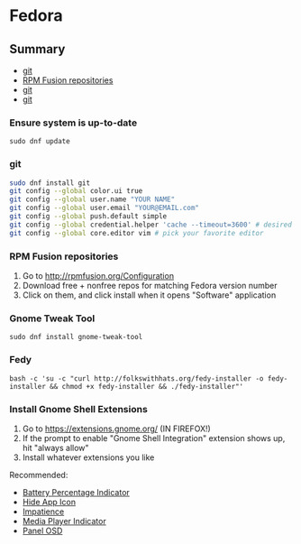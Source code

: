 # Fedora


## Summary
- [git](https://github.com/jeanleonino/linux-checklist/blob/master/fedora.md#git)
- [RPM Fusion repositories](https://github.com/jeanleonino/linux-checklist/blob/master/fedora.md#RPM-Fusion-repositories)
- [git](https://github.com/jeanleonino/linux-checklist/blob/master/fedora.md#Gnome-Tweak-Tool)
- [git](https://github.com/jeanleonino/linux-checklist/blob/master/fedora.md#Fedy)

### Ensure system is up-to-date
```sudo dnf update```

### git
```zsh
sudo dnf install git
git config --global color.ui true
git config --global user.name "YOUR NAME"
git config --global user.email "YOUR@EMAIL.com"
git config --global push.default simple
git config --global credential.helper 'cache --timeout=3600' # desired cache timeout in seconds
git config --global core.editor vim # pick your favorite editor
```

### RPM Fusion repositories
1. Go to http://rpmfusion.org/Configuration
2. Download free + nonfree repos for matching Fedora version number
3. Click on them, and click install when it opens "Software" application

### Gnome Tweak Tool
```sudo dnf install gnome-tweak-tool```

### Fedy
```bash -c 'su -c "curl http://folkswithhats.org/fedy-installer -o fedy-installer && chmod +x fedy-installer && ./fedy-installer"'```

### Install Gnome Shell Extensions
1. Go to https://extensions.gnome.org/ (IN FIREFOX!)
2. If the prompt to enable "Gnome Shell Integration" extension shows up, hit "always allow"
3. Install whatever extensions you like

Recommended:
* [Battery Percentage Indicator](https://extensions.gnome.org/extension/23/battery-percentage-indicator/)
* [Hide App Icon](https://extensions.gnome.org/extension/810/hide-app-icon/)
* [Impatience](https://extensions.gnome.org/extension/277/impatience/)
* [Media Player Indicator](https://extensions.gnome.org/extension/55/media-player-indicator/)
* [Panel OSD](https://extensions.gnome.org/extension/708/panel-osd/)

